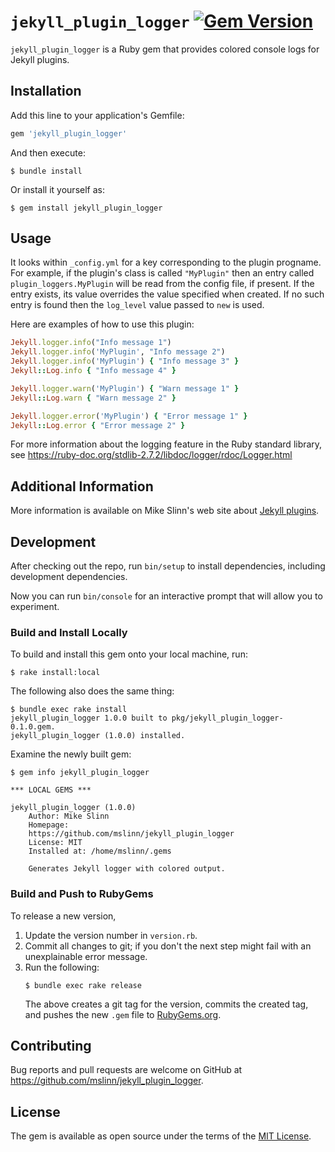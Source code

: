 `jekyll_plugin_logger`
[![Gem Version](https://badge.fury.io/rb/jekyll_plugin_logger.svg)](https://badge.fury.io/rb/jekyll_plugin_logger)
===========

`jekyll_plugin_logger` is a Ruby gem that provides colored console logs for Jekyll plugins.


## Installation

Add this line to your application's Gemfile:

```ruby
gem 'jekyll_plugin_logger'
```

And then execute:

    $ bundle install

Or install it yourself as:

    $ gem install jekyll_plugin_logger


## Usage

It looks within `_config.yml` for a key corresponding to the plugin progname.
For example, if the plugin's class is called `"MyPlugin"` then an entry called `plugin_loggers.MyPlugin`
will be read from the config file, if present.
If the entry exists, its value overrides the value specified when created.
If no such entry is found then the `log_level` value passed to `new` is used.

Here are examples of how to use this plugin:
```ruby
Jekyll.logger.info("Info message 1")
Jekyll.logger.info('MyPlugin', "Info message 2")
Jekyll.logger.info('MyPlugin') { "Info message 3" }
Jekyll::Log.info { "Info message 4" }

Jekyll.logger.warn('MyPlugin') { "Warn message 1" }
Jekyll::Log.warn { "Warn message 2" }

Jekyll.logger.error('MyPlugin') { "Error message 1" }
Jekyll::Log.error { "Error message 2" }
```

For more information about the logging feature in the Ruby standard library,
see https://ruby-doc.org/stdlib-2.7.2/libdoc/logger/rdoc/Logger.html


## Additional Information
More information is available on Mike Slinn's web site about
[Jekyll plugins](https://www.mslinn.com/blog/index.html#Jekyll).


## Development

After checking out the repo, run `bin/setup` to install dependencies, including development dependencies.

Now you can run `bin/console` for an interactive prompt that will allow you to experiment.

### Build and Install Locally
To build and install this gem onto your local machine, run:
```shell
$ rake install:local
```

The following also does the same thing:
```shell
$ bundle exec rake install
jekyll_plugin_logger 1.0.0 built to pkg/jekyll_plugin_logger-0.1.0.gem.
jekyll_plugin_logger (1.0.0) installed.
```

Examine the newly built gem:
```shell
$ gem info jekyll_plugin_logger

*** LOCAL GEMS ***

jekyll_plugin_logger (1.0.0)
    Author: Mike Slinn
    Homepage:
    https://github.com/mslinn/jekyll_plugin_logger
    License: MIT
    Installed at: /home/mslinn/.gems

    Generates Jekyll logger with colored output.
```

### Build and Push to RubyGems
To release a new version,
  1. Update the version number in `version.rb`.
  2. Commit all changes to git; if you don't the next step might fail with an unexplainable error message.
  3. Run the following:
     ```shell
     $ bundle exec rake release
     ```
     The above creates a git tag for the version, commits the created tag,
     and pushes the new `.gem` file to [RubyGems.org](https://rubygems.org).


## Contributing

Bug reports and pull requests are welcome on GitHub at https://github.com/mslinn/jekyll_plugin_logger.


## License

The gem is available as open source under the terms of the [MIT License](https://opensource.org/licenses/MIT).

